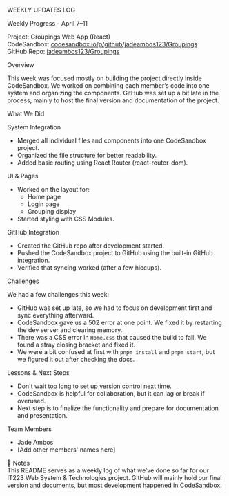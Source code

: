 WEEKLY UPDATES LOG

Weekly Progress - April 7–11

Project: Groupings Web App (React)  
CodeSandbox: [codesandbox.io/p/github/jadeambos123/Groupings](https://codesandbox.io/p/github/jadeambos123/Groupings)  
GitHub Repo: [jadeambos123/Groupings](https://github.com/jadeambos123/Groupings)

Overview

This week was focused mostly on building the project directly inside CodeSandbox. We worked on combining each member’s code into one system and organizing the components. GitHub was set up a bit late in the process, mainly to host the final version and documentation of the project.

What We Did

System Integration  
- Merged all individual files and components into one CodeSandbox project.  
- Organized the file structure for better readability.  
- Added basic routing using React Router (react-router-dom).  

UI & Pages  
- Worked on the layout for:
  - Home page
  - Login page
  - Grouping display  
- Started styling with CSS Modules.  

GitHub Integration  
- Created the GitHub repo after development started.  
- Pushed the CodeSandbox project to GitHub using the built-in GitHub integration.  
- Verified that syncing worked (after a few hiccups).  

Challenges

We had a few challenges this week:

- GitHub was set up late, so we had to focus on development first and sync everything afterward.  
- CodeSandbox gave us a 502 error at one point. We fixed it by restarting the dev server and clearing memory.  
- There was a CSS error in `Home.css` that caused the build to fail. We found a stray closing bracket and fixed it.  
- We were a bit confused at first with `pnpm install` and `pnpm start`, but we figured it out after checking the docs.  

Lessons & Next Steps  
- Don't wait too long to set up version control next time.  
- CodeSandbox is helpful for collaboration, but it can lag or break if overused.  
- Next step is to finalize the functionality and prepare for documentation and presentation.  

Team Members  
- Jade Ambos  
- [Add other members' names here]  

📌 Notes  
This README serves as a weekly log of what we’ve done so far for our IT223 Web System & Technologies project. GitHub will mainly hold our final version and documents, but most development happened in CodeSandbox.
